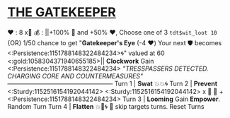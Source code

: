 # [__**THE GATEKEEPER**__](<https://www.youtube.com/watch?v=0uAsD6lQV1I&pp=ygUZYm9tYnMgZm9yIHRocm93aW5nIGF0IHlvdQ%3D%3D>)
:heart: : 8 x:busts_in_silhouette:
:moneybag: : ||+100% 🔷 and +50% ❤️, Choose one of 3 `tdt$wit_loot 10` {OR} 1/50 chance to get "**Gatekeeper's Eye** (-4 :heart:) Your next :shield: becomes <:Persistence:1151788148322484234>:cyclone:" valued at 60 <:gold:1058304371940655185>||
**Clockwork** Gain <:Persistence:1151788148322484234>
*"TRESSPASSERS DETECTED. CHARGING CORE AND COUNTERMEASURES"*
—————————————————
Turn 1  | **Swat** :boom::boom::cyclone:
Turn 2 | **Prevent** <:Sturdy:1152516154192044142> <:Sturdy:1152516154192044142> x :busts_in_silhouette: :twisted_rightwards_arrows: +<:Persistence:1151788148322484234>
Turn 3 | **Looming** Gain __Empower__. Random Turn
Turn 4 | **Flatten** :boom::no_entry_sign::cyclone: :twisted_rightwards_arrows: skip targets turns. Reset Turns
